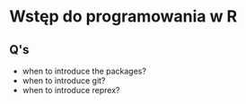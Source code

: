 # Wstęp do programowania w R

## Q's

- when to introduce the packages?
- when to introduce git?
- when to introduce reprex?